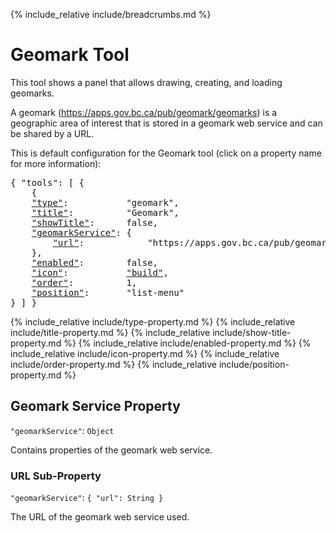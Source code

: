 {% include_relative include/breadcrumbs.md %}

# Geomark Tool

This tool shows a panel that allows drawing, creating, and loading geomarks.

A geomark (https://apps.gov.bc.ca/pub/geomark/geomarks) is a geographic area of interest that is stored in a geomark web service and can be shared by a URL.

This is default configuration for the Geomark tool (click on a property name for more information):
<pre>
{ "tools": [ {
    {
    <a href="#type-property">"type"</a>:           "geomark",
    <a href="#title-property">"title"</a>:          "Geomark",
    <a href="#showtitle-property">"showTitle"</a>:      false,
    <a href="#geomark-service-property">"geomarkService"</a>: {
        <a href="#url-sub-property">"url"</a>:            "https://apps.gov.bc.ca/pub/geomark"
    },
    <a href="#enabled-property">"enabled"</a>:        false,
    <a href="#icon-property"     >"icon"</a>:           <a href="https://material.io/tools/icons/?icon=build" target="material">"build"</a>,
    <a href="#order-property"    >"order"</a>:          1,
    <a href="#position-property" >"position"</a>:       "list-menu"
} ] }
</pre>

{% include_relative include/type-property.md %}
{% include_relative include/title-property.md %}
{% include_relative include/show-title-property.md %}
{% include_relative include/enabled-property.md %}
{% include_relative include/icon-property.md %}
{% include_relative include/order-property.md %}
{% include_relative include/position-property.md %}

## Geomark Service Property
`"geomarkService"`: `Object`

Contains properties of the geomark web service.

### URL Sub-Property
`"geomarkService"`: `{ "url": String }`

The URL of the geomark web service used.
